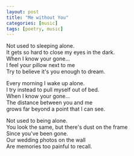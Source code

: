 ```yaml
---
layout: post
title: "Me without You"
categories: [music]
tags: [poetry, music]
---
```

Not used to sleeping alone.<br/>
It gets so hard to close my eyes in the dark.<br/>
When I know your gone...<br/>
I feel your pillow next to me<br/>
Try to believe it's you enough to dream.

Every morning I wake up alone.<br/>
I try instead to pull myself out of bed.<br/>
When I know your gone...<br/>
The distance between you and me<br/>
grows far beyond a point that I can see.

Not used to being alone.<br/>
You look the same, but there's dust on the frame<br/>
Since you've been gone.<br/>
Our wedding photos on the wall<br/>
Are memories too painful to recall.
